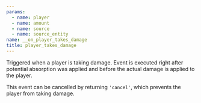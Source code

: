 ```yaml
---
params:
  - name: player
  - name: amount
  - name: source
  - name: source_entity
name: __on_player_takes_damage
title: player_takes_damage
---
```


Triggered when a player is taking damage. Event is executed right after
potential absorption was applied and before the actual damage is applied to the
player.

This event can be cancelled by returning `'cancel'`, which prevents the player
from taking damage.
